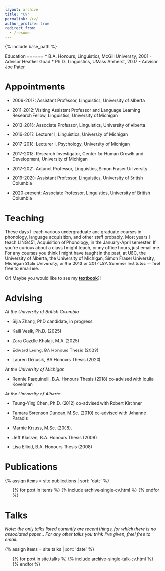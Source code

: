```yaml
---
layout: archive
title: "CV"
permalink: /cv/
author_profile: true
redirect_from:
  - /resume
---
```


{% include base_path %}

<div class="amtText" markdown="1">
Education
======
* B.A. Honours, Linguistics, McGill University, 2001 - Advisor Heather Goad
* Ph.D., Linguistics, UMass Amherst, 2007 - Advisor Joe Pater

Appointments
======
* 2006-2012: Assistant Professor, Linguistics, University of Alberta
* 2011-2012: Visiting Assistant Professor and Language Learning Research Fellow, Linguistics, University of Michigan
* 2013-2016: Associate Professor, Linguistics, University of Alberta

* 2016-2017: Lecturer I, Linguistics, University of Michigan
* 2017-2018: Lecturer I, Psychology, University of Michigan
* 2017-2018: Research Investigator, Center for Human Growth and Development, University of Michigan
* 2017-2021: Adjunct Professor, Linguistics, Simon Fraser University

* 2019-2020: Assistant Professor, Linguistics, University of British Columbia
* 2020-present: Associate Professor, Linguistics, University of British Columbia
      
Teaching
======
These days I teach various undergraduate and graduate courses in phonology, language acquisition, and other stuff probably. Most years I teach LING451, Acquisition of Phonology, in the January-April semester. If you're curious about a class I might teach, or my office hours, just email me. <br>
For any courses you think I might have taught in the past, at UBC, the University of Alberta, the University of Michigan, Simon Fraser University, Michigan State University, or the 2013 or 2017 LSA Summer Institutes -- feel free to email me.
  
Or! Maybe you would like to see my <a href="https://www.bloomsbury.com/ca/phonological-acquisition-9780230293762/"><b>textbook</b></a>?!
  
**Advising** 
======
*At the University of British Columbia*
* Sijia Zhang, PhD candidate, in progress
* Kaili Vesik, Ph.D. (2025)
* Zara Gazelle Khalaji, M.A. (2025)

* Edward Leung, BA Honours Thesis (2023)
* Lauren Denusik, BA Honours Thesis (2020)

*At the University of Michigan*
* Rennie Pasquinelli, B.A. Honours Thesis (2018) co-advised with Ioulia Kovelman.
  
*At the University of Alberta* 
* Tsung-Ying Chen, Ph.D. (2012) co-advised with Robert Kirchner 
* Tamara Sorenson Duncan, M.Sc. (2010) co-advised with Johanne Paradis
* Marnie Krauss, M.Sc. (2008). 

* Jeff Klassen, B.A. Honours Thesis (2009)
* Lisa Elliott, B.A. Honours Thesis (2008)

Publications
======
  {% assign items = site.publications | sort: 'date' %}
  <ul>{% for post in items %}
    {% include archive-single-cv.html %}
  {% endfor %}</ul>
  
Talks
======
<i>Note: the only talks listed currently are recent things, for which there is no associated paper... For any other talks you think I've given, freel free to email.</i> 
 
 {% assign items = site.talks | sort: 'date' %}
  <ul>{% for post in site.talks %}
    {% include archive-single-talk-cv.html %}
  {% endfor %}</ul>


</div>

